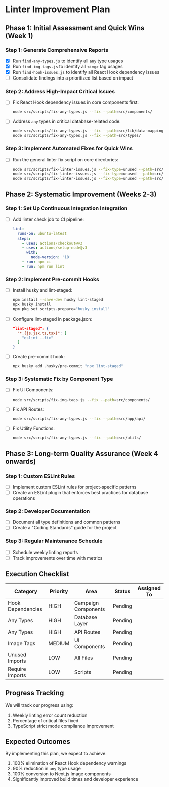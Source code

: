 # Linter Improvement Plan

## Phase 1: Initial Assessment and Quick Wins (Week 1)

### Step 1: Generate Comprehensive Reports

- [x] Run `find-any-types.js` to identify all `any` type usages
- [x] Run `find-img-tags.js` to identify all `<img>` tag usages
- [x] Run `find-hook-issues.js` to identify all React Hook dependency issues
- [ ] Consolidate findings into a prioritized list based on impact

### Step 2: Address High-Impact Critical Issues

- [ ] Fix React Hook dependency issues in core components first:
  ```bash
  node src/scripts/fix-any-types.js --fix --path=src/components/
  ```
- [ ] Address `any` types in critical database-related code:
  ```bash
  node src/scripts/fix-any-types.js --fix --path=src/lib/data-mapping/
  node src/scripts/fix-any-types.js --fix --path=src/types/
  ```

### Step 3: Implement Automated Fixes for Quick Wins

- [ ] Run the general linter fix script on core directories:
  ```bash
  node src/scripts/fix-linter-issues.js --fix-type=unused --path=src/lib/
  node src/scripts/fix-linter-issues.js --fix-type=unused --path=src/components/
  node src/scripts/fix-linter-issues.js --fix-type=unused --path=src/app/
  ```

## Phase 2: Systematic Improvement (Weeks 2-3)

### Step 1: Set Up Continuous Integration Integration

- [ ] Add linter check job to CI pipeline:
  ```yaml
  lint:
    runs-on: ubuntu-latest
    steps:
      - uses: actions/checkout@v3
      - uses: actions/setup-node@v3
        with:
          node-version: '18'
      - run: npm ci
      - run: npm run lint
  ```

### Step 2: Implement Pre-commit Hooks

- [ ] Install husky and lint-staged:
  ```bash
  npm install --save-dev husky lint-staged
  npx husky install
  npm pkg set scripts.prepare="husky install"
  ```
- [ ] Configure lint-staged in package.json:
  ```json
  "lint-staged": {
    "*.{js,jsx,ts,tsx}": [
      "eslint --fix"
    ]
  }
  ```
- [ ] Create pre-commit hook:
  ```bash
  npx husky add .husky/pre-commit "npx lint-staged"
  ```

### Step 3: Systematic Fix by Component Type

- [ ] Fix UI Components:
  ```bash
  node src/scripts/fix-img-tags.js --fix --path=src/components/
  ```
- [ ] Fix API Routes:
  ```bash
  node src/scripts/fix-any-types.js --fix --path=src/app/api/
  ```
- [ ] Fix Utility Functions:
  ```bash
  node src/scripts/fix-any-types.js --fix --path=src/utils/
  ```

## Phase 3: Long-term Quality Assurance (Week 4 onwards)

### Step 1: Custom ESLint Rules

- [ ] Implement custom ESLint rules for project-specific patterns
- [ ] Create an ESLint plugin that enforces best practices for database operations

### Step 2: Developer Documentation

- [ ] Document all type definitions and common patterns
- [ ] Create a "Coding Standards" guide for the project

### Step 3: Regular Maintenance Schedule

- [ ] Schedule weekly linting reports
- [ ] Track improvements over time with metrics

## Execution Checklist

| Category          | Priority | Area                | Status  | Assigned To |
| ----------------- | -------- | ------------------- | ------- | ----------- |
| Hook Dependencies | HIGH     | Campaign Components | Pending |             |
| Any Types         | HIGH     | Database Layer      | Pending |             |
| Any Types         | HIGH     | API Routes          | Pending |             |
| Image Tags        | MEDIUM   | UI Components       | Pending |             |
| Unused Imports    | LOW      | All Files           | Pending |             |
| Require Imports   | LOW      | Scripts             | Pending |             |

## Progress Tracking

We will track our progress using:

1. Weekly linting error count reduction
2. Percentage of critical files fixed
3. TypeScript strict mode compliance improvement

## Expected Outcomes

By implementing this plan, we expect to achieve:

1. 100% elimination of React Hook dependency warnings
2. 90% reduction in `any` type usage
3. 100% conversion to Next.js Image components
4. Significantly improved build times and developer experience
